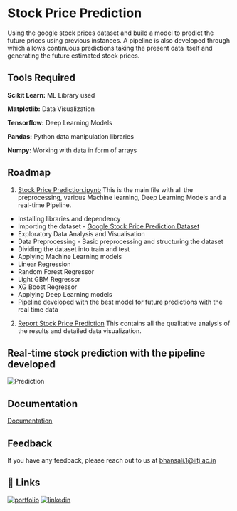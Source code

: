 
# Stock Price Prediction

Using the google stock prices dataset and build a model to predict the future prices using previous instances. A pipeline is also developed through which allows continuous predictions taking the present data itself and generating the future estimated stock prices.


## Tools Required

**Scikit Learn:** ML Library used

**Matplotlib:** Data Visualization

**Tensorflow:** Deep Learning Models

**Pandas:** Python data manipulation libraries

**Numpy:** Working with data in form of arrays






## Roadmap

1. [Stock Price Prediction.ipynb](https://github.com/aman-095/Stock-Price-Predictiion/blob/main/Stock_Price_Prediction%20(1).ipynb)
This is the main file with all the preprocessing, various Machine learning, Deep Learning Models and a real-time Pipeline.

- Installing libraries and dependency
- Importing the dataset - [Google Stock Price Prediction Dataset](https://www.kaggle.com/code/bhupendersharma999/google-stock-price-prediction-rnn/data)
- Exploratory Data Analysis and Visualisation
- Data Preprocessing - Basic preprocessing and structuring the dataset
- Dividing the dataset into train and test
- Applying Machine Learning models
- Linear Regression
- Random Forest Regressor
- Light GBM Regressor
- XG Boost Regressor
- Applying Deep Learning models
- Pipeline developed with the best model for future predictions with the real time data
2. [Report Stock Price Prediction](https://github.com/aman-095/Stock-Price-Predictiion/blob/main/Report_Stock%20Price%20Prediction.pdf)
This contains all the qualitative analysis of the results and detailed data visualization.


## Real-time stock prediction with the pipeline developed

![Prediction](https://i.postimg.cc/nrBQf5rB/Pipeline.png)


## Documentation

[Documentation](https://github.com/aman-095/Stock-Price-Predictiion/blob/main/Report_Stock%20Price%20Prediction.pdf)


## Feedback

If you have any feedback, please reach out to us at bhansali.1@iitj.ac.in


## 🔗 Links
[![portfolio](https://img.shields.io/badge/my_portfolio-000?style=for-the-badge&logo=ko-fi&logoColor=white)](https://aman-095.github.io/)
[![linkedin](https://img.shields.io/badge/linkedin-0A66C2?style=for-the-badge&logo=linkedin&logoColor=white)](https://www.linkedin.com/in/aman-bhansali-b4aa26228/)

